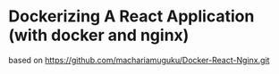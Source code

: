 # Dockerizing A React Application (with docker and nginx)
based on https://github.com/machariamuguku/Docker-React-Nginx.git
